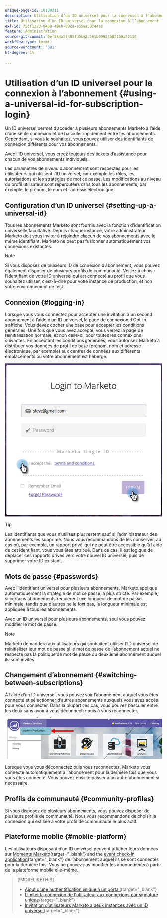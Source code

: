 ```yaml
---
unique-page-id: 10100311
description: Utilisation d’un ID universel pour la connexion à l’abonnement - Documents Marketo - Documentation du produit
title: Utilisation d’un ID universel pour la connexion à l’abonnement
exl-id: 75cf1323-0468-49e9-83ca-e55aa30744ac
feature: Administration
source-git-commit: 6ef584a5f405fd5b62c561b99924b8f169a22118
workflow-type: tm+mt
source-wordcount: '581'
ht-degree: 1%

---
```


# Utilisation d’un ID universel pour la connexion à l’abonnement {#using-a-universal-id-for-subscription-login}

Un ID universel permet d’accéder à plusieurs abonnements Marketo à l’aide d’une seule connexion et de basculer rapidement entre les abonnements. Cependant, si vous le souhaitez, vous pouvez utiliser des identifiants de connexion différents pour vos abonnements.

Avec l’ID universel, vous créez toujours des tickets d’assistance pour chacun de vos abonnements individuels.

Les paramètres de niveau d’abonnement sont respectés pour les utilisateurs qui utilisent l’ID universel, par exemple les rôles, les autorisations et les stratégies de mot de passe. Les modifications au niveau du profil utilisateur sont répercutées dans tous les abonnements, par exemple, le prénom, le nom et l’adresse électronique.

## Configuration d’un ID universel {#setting-up-a-universal-id}

Tous les abonnements Marketo sont fournis avec la fonction d’identification universelle facultative. Depuis chaque instance, votre administrateur Marketo doit vous inviter à rejoindre chacun de vos abonnements avec le même identifiant. Marketo ne peut pas fusionner automatiquement vos connexions existantes.

>[!NOTE]
>
>Si vous disposez de plusieurs ID de connexion d’abonnement, vous pouvez également disposer de plusieurs profils de communauté. Veillez à choisir l’identifiant de votre ID universel qui est connecté au profil que vous souhaitez utiliser, c’est-à-dire pour votre instance de production, et non votre environnement de test.

## Connexion {#logging-in}

Lorsque vous vous connectez pour accepter une invitation à un second abonnement à l’aide d’un ID universel, la page de connexion d’Opt-in s’affiche. Vous devez cocher une case pour accepter les conditions générales. Une fois que vous avez accepté, vous verrez la page de réinitialisation normale, et non celle-ci, pour toutes les connexions suivantes. En acceptant les conditions générales, vous autorisez Marketo à distribuer vos données de profil de base (prénom, nom et adresse électronique, par exemple) aux centres de données aux différents emplacements où votre abonnement est hébergé.

![](assets/new-login-reduced-hands-name.png)

>[!TIP]
>
>Les identifiants que vous n’utilisez plus restent sauf si l’administrateur des abonnements les supprime. Nous vous recommandons de les conserver, au cas où, par exemple, un rapport privé, qui ne peut être accessible qu’à l’aide de cet identifiant, vous vous êtes attribué. Dans ce cas, il est logique de déplacer ces rapports privés vers votre nouvel ID universel, puis de supprimer votre ID existant.

## Mots de passe {#passwords}

Avec l’identifiant universel pour plusieurs abonnements, Marketo applique automatiquement la stratégie de mot de passe la plus stricte. Par exemple, si certains abonnements requièrent une longueur de mot de passe minimale, tandis que d’autres ne le font pas, la longueur minimale est appliquée à tous les abonnements.

Avec un ID universel pour plusieurs abonnements, seul vous pouvez modifier le mot de passe.

>[!NOTE]
>
>Marketo demandera aux utilisateurs qui souhaitent utiliser l’ID universel de réinitialiser leur mot de passe si le mot de passe de l’abonnement actuel ne respecte pas la politique de mot de passe du deuxième abonnement auquel ils sont invités.

## Changement d’abonnement {#switching-between-subscriptions}

À l’aide d’un ID universel, vous pouvez voir l’abonnement auquel vous êtes connecté et sélectionner d’autres abonnements auxquels vous avez accès pour vous connecter. Dans la plupart des cas, vous pouvez basculer entre les deux sans avoir à vous déconnecter puis à vous reconnecter.

![](assets/image2016-11-3-15-3a10-3a16.png)

Lorsque vous vous déconnectez puis vous reconnectez, Marketo vous connecte automatiquement à l’abonnement pour la dernière fois que vous vous êtes connecté. Vous pouvez ensuite passer à un autre abonnement si nécessaire.

## Profils de communauté {#community-profiles}

Si vous disposez de plusieurs abonnements, vous pouvez disposer de plusieurs profils de communauté. Nous vous recommandons de choisir la connexion qui est liée à votre profil de communauté le plus actif.

## Plateforme mobile {#mobile-platform}

Les utilisateurs disposant d’un ID universel peuvent afficher leurs données sur [Moments Marketo](/help/marketo/product-docs/core-marketo-concepts/mobile-apps/marketo-moments/understanding-moments/understanding-marketo-moments.md){target="_blank"} and the [event check-in application](/help/marketo/product-docs/core-marketo-concepts/mobile-apps/event-check-in/event-check-in-overview.md){target="_blank"} de l’abonnement auquel ils se sont connectés pour la dernière fois. Vous ne pouvez pas modifier les abonnements à partir de la plateforme mobile elle-même.

>[!MORELIKETHIS]
>
>* [Ajout d’une authentification unique à un portail](/help/marketo/product-docs/administration/additional-integrations/add-single-sign-on-to-a-portal.md){target="_blank"}
>* [Limiter la connexion de l&#39;utilisateur aux connexions par signature unique](/help/marketo/product-docs/administration/additional-integrations/restrict-user-login-to-sso-only.md){target="_blank"}
>* [Invitation d’utilisateurs Marketo à deux instances avec un ID universel](https://nation.marketo.com/t5/Knowledgebase/Inviting-Marketo-Users-to-Two-Instances-with-Universal-ID-UID/ta-p/251122){target="_blank"}
